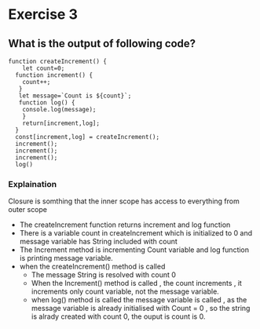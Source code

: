 # Exercise 3
## What is the output of following code?

```
function createIncrement() {
	let count=0;
  function increment() {
  	count++;
   }
   let message=`Count is ${count}`;
   function log() {
   	console.log(message);
    }
    return[increment,log];
  }
  const[increment,log] = createIncrement();
  increment();
  increment();
  increment();
  log()
```

### Explaination

Closure is somthing that the inner scope has access to everything from outer scope

 - The createIncrement function returns increment and log function
 - There is a variable count in createIncrement which is initialized to 0 and message variable has String included with count
 - The Increment method is incrementing Count variable and log function is printing message variable.
 - when the createIncrement() method is called
    - The message String is resolved with count 0
    - When the Increment() method is called , the count increments , it increments only count variable, not the message variable.
    - when log() method is called the message variable is called , as the message variable is already initialised with Count = 0 , so the string is alrady created with count 0, the ouput is count is 0.